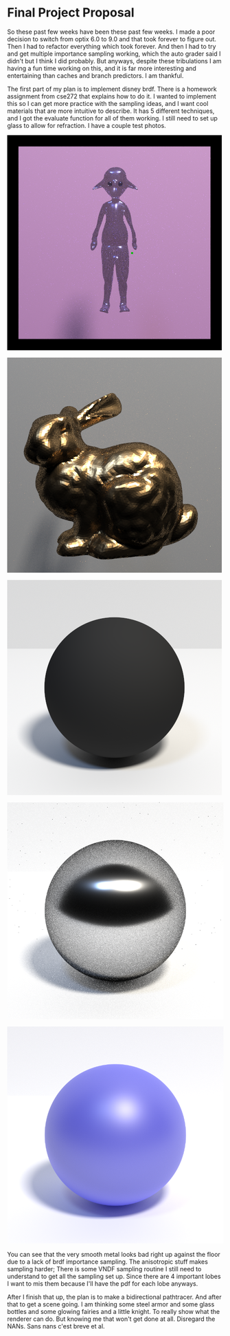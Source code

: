 # Final Project Proposal

So these past few weeks have been these past few weeks. I made a poor decision to switch from optix 6.0 to 9.0 and that took forever to figure out. Then I had to refactor everything which took forever. And then I had to try and get multiple importance sampling working, which the auto grader said I didn't but I think I did probably. But anyways, despite these tribulations I am having a fun time working on this, and it is far more interesting and entertaining than caches and branch predictors. I am thankful. 

The first part of my plan is to implement disney brdf. There is a homework assignment from cse272 that explains how to do it. I wanted to implement this so I can get more practice with the sampling ideas, and I want cool materials that are more intuitive to describe. It has 5 different techniques, and I got the evaluate function for all of them working. I still need to set up glass to allow for refraction. I have a couple test photos.

![soblin](images/fpp/soblin.png)

![copperbunny](images/fpp/copperbunny.png)

![nanimmune](images\fpp\nanimmue.png)

![silvermetal](images/fpp/silvermetal.png)

![perfectpurple](images/fpp/perfectpurple.png)

You can see that the very smooth metal looks bad right up against the floor due to a lack of brdf importance sampling. The anisotropic stuff makes sampling harder; There is some VNDF sampling routine I still need to understand to get all the sampling set up. Since there are 4 important lobes I want to mis them because I'll have the pdf for each lobe anyways. 

After I finish that up, the plan is to make a bidirectional pathtracer. And after that to get a scene going. I am thinking some steel armor and some glass bottles and some glowing fairies and a little knight. To really show what the renderer can do. But knowing me that won't get done at all. Disregard the NANs. Sans nans c'est breve et al. 



